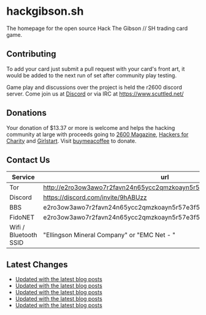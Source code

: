 # hackgibson.sh
The homepage for the open source Hack The Gibson // SH trading card game.


## Contributing

To add your card just submit a pull request with your card's front art, it would be added to the next run of set after community play testing.

Game play and discussions over the project is held the r2600 discord server. Come join us at [Discord](https://discord.com/invite/9hABUzz) or via IRC at https://www.scuttled.net/


## Donations

Your donation of $13.37 or more is welcome and helps the hacking community at large with proceeds going to [2600 Magazine](https://2600.com/), [Hackers for Charity](https://hackersforcharity.org) and [Girlstart](https://girlstart.org).  Visit [buymeacoffee](https://www.buymeacoffee.com/hackgibson.sh) to donate.


## Contact Us

Service | url
-|-
Tor | http://e2ro3ow3awo7r2favn24n65ycc2qmzkoayn5r57e3f56nvjwdcgg32ad.onion
Discord | https://discord.com/invite/9hABUzz
BBS | e2ro3ow3awo7r2favn24n65ycc2qmzkoayn5r57e3f56nvjwdcgg32ad.onion:23
FidoNET | e2ro3ow3awo7r2favn24n65ycc2qmzkoayn5r57e3f56nvjwdcgg32ad.onion:24554
Wifi / Bluetooth SSID | "Ellingson Mineral Company" or "EMC Net - <fidonet address>"

## Latest Changes
<!-- BLOG-POST-LIST:START -->
- [Updated with the latest blog posts](https://github.com/DFW2600/hackgibson.sh/commit/93517cd8ea4460f69722a7e8c85959b00b7a2284)
- [Updated with the latest blog posts](https://github.com/DFW2600/hackgibson.sh/commit/5a6e845290142863b22873c839204e801948daa2)
- [Updated with the latest blog posts](https://github.com/DFW2600/hackgibson.sh/commit/d3fd15703d880bdcbfa8be3a7b0b2b66954ca6b1)
- [Updated with the latest blog posts](https://github.com/DFW2600/hackgibson.sh/commit/c821aa454793cd9764dcc81a52d132e51511a72c)
- [Updated with the latest blog posts](https://github.com/DFW2600/hackgibson.sh/commit/3c1a5b2a6fa563a4e51471b2373311d550258141)
<!-- BLOG-POST-LIST:END -->
